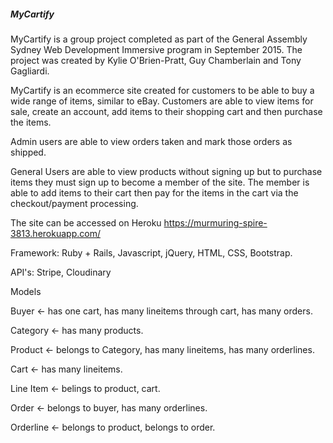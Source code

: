 ##### MyCartify

MyCartify is a group project completed as part of the General Assembly Sydney Web Development Immersive program in September 2015. The project was created by Kylie O'Brien-Pratt, Guy Chamberlain and Tony Gagliardi.

MyCartify is an ecommerce site created for customers to be able to buy a wide range of items, similar to eBay. Customers are able to view items for sale, create an account, add items to their shopping cart and then purchase the items.

Admin users are able to view orders taken and mark those orders as shipped.

General Users are able to view products without signing up but to purchase items they must sign up to become a member of the site. The member is able to add items to their cart then pay for the items in the cart via the checkout/payment processing.

The site can be accessed on Heroku https://murmuring-spire-3813.herokuapp.com/

Framework: Ruby + Rails, Javascript, jQuery, HTML, CSS, Bootstrap.

API's: Stripe, Cloudinary

Models

Buyer <- has one cart, has many lineitems through cart, has many orders.

Category <- has many products.

Product <- belongs to Category, has many lineitems, has many orderlines.

Cart <- has many lineitems.

Line Item <- belings to product, cart.

Order <- belongs to buyer, has many orderlines.

Orderline <- belongs to product, belongs to order.
